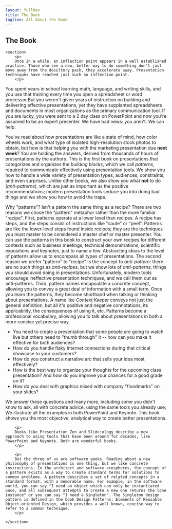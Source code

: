 ```yaml
---
layout: fullNav
title: The Book
tagline: All About the Book
---
```


<article>
	<h1>The Book</h1>

	<section>
		<p>
		Once in a while, an inflection point appears in a well established practice. Those who see a new, better way to do something don't just move away from the desultory pack, they accelerate away. Presentation techniques have reached just such an inflection point.
		</p>
		
<p>
You spent years in school learning math, language, and writing skills,
	and you use that training every time you open a spreadsheet or
	word processor.But you weren't given years of instruction on
	building and delivering effective presentations, yet they have
	supplanted spreadsheets and documents in most organizations as
	the primary communication tool. If you are lucky, you were
	sent to a 2 day class on PowerPoint and now you're assumed to
	be an expert presenter. We have bad news: you aren't. We can
	help.
</p>

<p>
You've read about how presentations are like a state of mind, how
color wheels work, and what type of isolated high-resolution stock
photos to obtain, but how is that helping you with the marketing
presentation due <b>next week</b>? You are holding the answers,
derived from thousands of hours of presentations by the authors. This
is the first book on presentations that categorizes and organizes the
<i>building blocks</i>, which we call <i>patterns</i>, required to
communicate effectively using presentation tools. We show you how to
handle a wide variety of presentation types, audiences, constraints,
and even surprises. Unlike other books, we also show you what
<b>not</b> to do (<i>anti-patterns</i>), which are just as important
as the positive recommendations; modern presentation tools seduce you
into doing bad things and we show you how to avoid the traps.
</p>

<p>
Why "patterns"? Isn't a pattern the same thing as a recipe? There are two reasons we chose the "pattern" metaphor rather than the more familiar "recipe". First, patterns operate at a lower level than recipes. A recipe has steps, and the steps consist of instructions like "saute" or "peel". Patterns are like the lower-level steps found inside recipes; they are the techniques you must master to be considered a master chef or master presenter. You can use the patterns in this book to construct your own recipes for different contexts such as business meetings, technical demonstrations, scientific expositions and keynotes, just to name a few.  Abstracting ideas to the level of patterns allow us to encompass all types of presentations. The second reason we prefer "pattern" to "recipe" is the concept fo <i>anti-pattern</i>: there are no such things as <i>anti-recipes</i>, but we show lots of <i>anti-patterns</i>, things you should avoid doing in presentations. Unfortunately, modern tools encourage ineffective presentation techniques, and we call them out as anti-patterns. Third, pattern names encapsulate a concrete concept, allowing you to convey a great deal of information with a small term. Once you learn the patterns, they become shorthand when talking or thinking about presentations. A name like <i>Context Keeper</i> conveys not just the general definition, but all it's positive and negative connotations, its applicability, the consequences of using it, etc. Patterns become a professional vocabulary, allowing you to talk about presentations in both a more concise yet precise way.
</p>
<ul>
<li> You need to create a presentation that some people are going to watch live but others need to "thumb through" it -- how can you make it effective for both audiences? </li>
<li> How do you handle flaky Internet connections during that critical showcase to your customers? </li>
<li> How do you construct a narrative arc that sells your idea most effectively? </li>
<li> How is the best way to organize your thoughts for the upcoming class presentation? And how do you improve your chances for a good grade on it? </li>
<li> How do you deal with graphics mixed with company "floodmarks" on your slides? </li>
</ul>

<p>
We answer these questions and many more, including some you didn't know to ask, all with concrete advice, using the same tools you already use; We illustrate all the examples in both PowerPoint and Keynote. This book shows you the most objective, analytical way to create better presentations.
</p>

		<p>
		Books like Presentation Zen and Slide:ology describe a new approach to using tools that have been around for decades, like PowerPoint and Keynote. Both are wonderful books.
		</p>
		
		<p>
		But the three of us are software geeks. Reading about a new philosophy of presentations is one thing, but we like concrete instructions. In the architect and software ecospheres, the concept of a pattern exists as a way to create standard terms for solutions to common problems. A pattern describes a set of related concepts in a standard format, with a memorable name. For example, in the software world, you can say "I need an object which can only be instantiated once, and all subsequent attempts to create a new one returns the lone instance" or you can say "I need a Singleton". The Singleton design pattern is defined in the book Design Patterns: Elements of Reusable Object-oriented Design, which provides a well known, concise way to refer to a common technique.
		</p>

	</section>
</article>
